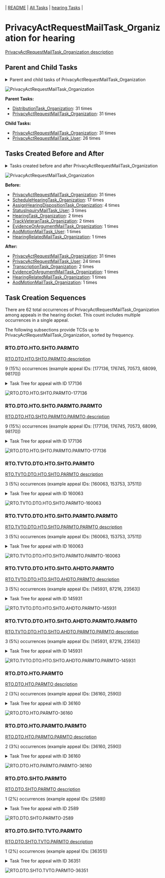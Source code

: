 <!-- DO NOT EDIT THIS FILE.  This file is autogenerated. -->
| [README](../README.md) | [All Tasks](../alltasks.md) | [hearing Tasks](tasklist.md) |

# PrivacyActRequestMailTask_Organization for hearing

[PrivacyActRequestMailTask_Organization description](../descr/PrivacyActRequestMailTask_Organization.md)

## Parent and Child Tasks

<details><summary markdown='span'>Parent and child tasks of PrivacyActRequestMailTask_Organization
</summary>

```
digraph G {
rankdir=LR;
node [shape=box]
"PrivacyActRequestMailTask_Organization" -> "PrivacyActRequestMailTask_Organization" [label=31]
"PrivacyActRequestMailTask_Organization" -> "PrivacyActRequestMailTask_User" [label=26]
"PrivacyActRequestMailTask_Organization" -> "PrivacyActRequestMailTask_Organization" [label=31]
"DistributionTask_Organization" -> "PrivacyActRequestMailTask_Organization" [label=31]
}
```
</details>

![PrivacyActRequestMailTask_Organization](dot/PrivacyActRequestMailTask_Organization-parentchild.dot.png)

**Parent Tasks:**

   * [DistributionTask_Organization](DistributionTask_Organization.md): 31 times
   * [PrivacyActRequestMailTask_Organization](PrivacyActRequestMailTask_Organization.md): 31 times

**Child Tasks:**

   * [PrivacyActRequestMailTask_Organization](PrivacyActRequestMailTask_Organization.md): 31 times
   * [PrivacyActRequestMailTask_User](PrivacyActRequestMailTask_User.md): 26 times

## Tasks Created Before and After

<details><summary markdown='span'>Tasks created before and after PrivacyActRequestMailTask_Organization</summary>

```
digraph G {
rankdir=LR;

"PrivacyActRequestMailTask_Organization" -> "PrivacyActRequestMailTask_Organization" [label=31]
"PrivacyActRequestMailTask_Organization" -> "PrivacyActRequestMailTask_User" [label=24]
"PrivacyActRequestMailTask_Organization" -> "TranscriptionTask_Organization" [label=2]
"PrivacyActRequestMailTask_Organization" -> "HearingRelatedMailTask_Organization" [label=1]
"PrivacyActRequestMailTask_Organization" -> "EvidenceOrArgumentMailTask_Organization" [label=1]
"PrivacyActRequestMailTask_Organization" -> "AodMotionMailTask_Organization" [label=1]
"PrivacyActRequestMailTask_Organization" -> "PrivacyActRequestMailTask_Organization" [label=31]
"ScheduleHearingTask_Organization" -> "PrivacyActRequestMailTask_Organization" [label=17]
"AssignHearingDispositionTask_Organization" -> "PrivacyActRequestMailTask_Organization" [label=4]
"StatusInquiryMailTask_User" -> "PrivacyActRequestMailTask_Organization" [label=3]
"TrackVeteranTask_Organization" -> "PrivacyActRequestMailTask_Organization" [label=2]
"HearingTask_Organization" -> "PrivacyActRequestMailTask_Organization" [label=2]
"HearingRelatedMailTask_Organization" -> "PrivacyActRequestMailTask_Organization" [label=1]
"EvidenceOrArgumentMailTask_Organization" -> "PrivacyActRequestMailTask_Organization" [label=1]
"AodMotionMailTask_User" -> "PrivacyActRequestMailTask_Organization" [label=1]
}
```
</details>

![PrivacyActRequestMailTask_Organization](dot/PrivacyActRequestMailTask_Organization.dot.png)

**Before:**

   * [PrivacyActRequestMailTask_Organization](PrivacyActRequestMailTask_Organization.md): 31 times
   * [ScheduleHearingTask_Organization](ScheduleHearingTask_Organization.md): 17 times
   * [AssignHearingDispositionTask_Organization](AssignHearingDispositionTask_Organization.md): 4 times
   * [StatusInquiryMailTask_User](StatusInquiryMailTask_User.md): 3 times
   * [HearingTask_Organization](HearingTask_Organization.md): 2 times
   * [TrackVeteranTask_Organization](TrackVeteranTask_Organization.md): 2 times
   * [EvidenceOrArgumentMailTask_Organization](EvidenceOrArgumentMailTask_Organization.md): 1 times
   * [AodMotionMailTask_User](AodMotionMailTask_User.md): 1 times
   * [HearingRelatedMailTask_Organization](HearingRelatedMailTask_Organization.md): 1 times

**After:**

   * [PrivacyActRequestMailTask_Organization](PrivacyActRequestMailTask_Organization.md): 31 times
   * [PrivacyActRequestMailTask_User](PrivacyActRequestMailTask_User.md): 24 times
   * [TranscriptionTask_Organization](TranscriptionTask_Organization.md): 2 times
   * [EvidenceOrArgumentMailTask_Organization](EvidenceOrArgumentMailTask_Organization.md): 1 times
   * [HearingRelatedMailTask_Organization](HearingRelatedMailTask_Organization.md): 1 times
   * [AodMotionMailTask_Organization](AodMotionMailTask_Organization.md): 1 times

## Task Creation Sequences

There are 62 total occurrences of PrivacyActRequestMailTask_Organization among appeals in the hearing docket.  This count includes multiple occurrences in a single appeal.

The following subsections provide TCSs up to PrivacyActRequestMailTask_Organization, sorted by frequency.

### RTO.DTO.HTO.SHTO.PARMTO

[RTO.DTO.HTO.SHTO.PARMTO description](../descr/RTO.DTO.HTO.SHTO.PARMTO.md)

9 (15%) occurrences (example appeal IDs: [177136, 176745, 70573, 68099, 98170])

<details><summary markdown='span'>Task Tree for appeal with ID 177136</summary>

```
@startuml
skinparam {
  ObjectBorderColor #555
  ObjectBorderThickness 0
  ObjectFontStyle bold
  ObjectFontSize 14
  ObjectAttributeFontColor #333
  ObjectAttributeFontSize 12
}
  object 0.RootTask #8dd3c7 {
Organization
}
  object 1.DistributionTask #ffffb3 {
Organization
}
  object 2.HearingTask #fb8072 {
Organization
}
  object 3.ScheduleHearingTask #80b1d3 {
Organization
}
  object 4.PrivacyActRequestMailTask #bebada {
Organization  <back:white>    </back>
}
  object 5.PrivacyActRequestMailTask #bebada {
Organization  <back:white>    </back>
}
  object 6.PrivacyActRequestMailTask #bebada {
User
}
0.RootTask -- 1.DistributionTask
1.DistributionTask -- 2.HearingTask
2.HearingTask -- 3.ScheduleHearingTask
1.DistributionTask -- 4.PrivacyActRequestMailTask
4.PrivacyActRequestMailTask -- 5.PrivacyActRequestMailTask
5.PrivacyActRequestMailTask -- 6.PrivacyActRequestMailTask
@enduml
```
</details>

![RTO.DTO.HTO.SHTO.PARMTO-177136](uml/RTO.DTO.HTO.SHTO.PARMTO-177136.png)

### RTO.DTO.HTO.SHTO.PARMTO.PARMTO

[RTO.DTO.HTO.SHTO.PARMTO.PARMTO description](../descr/RTO.DTO.HTO.SHTO.PARMTO.PARMTO.md)

9 (15%) occurrences (example appeal IDs: [177136, 176745, 70573, 68099, 98170])

<details><summary markdown='span'>Task Tree for appeal with ID 177136</summary>

```
@startuml
skinparam {
  ObjectBorderColor #555
  ObjectBorderThickness 0
  ObjectFontStyle bold
  ObjectFontSize 14
  ObjectAttributeFontColor #333
  ObjectAttributeFontSize 12
}
  object 0.RootTask #8dd3c7 {
Organization
}
  object 1.DistributionTask #ffffb3 {
Organization
}
  object 2.HearingTask #fb8072 {
Organization
}
  object 3.ScheduleHearingTask #80b1d3 {
Organization
}
  object 4.PrivacyActRequestMailTask #bebada {
Organization  <back:white>    </back>
}
  object 5.PrivacyActRequestMailTask #bebada {
Organization  <back:white>    </back>
}
  object 6.PrivacyActRequestMailTask #bebada {
User
}
0.RootTask -- 1.DistributionTask
1.DistributionTask -- 2.HearingTask
2.HearingTask -- 3.ScheduleHearingTask
1.DistributionTask -- 4.PrivacyActRequestMailTask
4.PrivacyActRequestMailTask -- 5.PrivacyActRequestMailTask
5.PrivacyActRequestMailTask -- 6.PrivacyActRequestMailTask
@enduml
```
</details>

![RTO.DTO.HTO.SHTO.PARMTO.PARMTO-177136](uml/RTO.DTO.HTO.SHTO.PARMTO.PARMTO-177136.png)

### RTO.TVTO.DTO.HTO.SHTO.PARMTO

[RTO.TVTO.DTO.HTO.SHTO.PARMTO description](../descr/RTO.TVTO.DTO.HTO.SHTO.PARMTO.md)

3 (5%) occurrences (example appeal IDs: [160063, 153753, 37511])

<details><summary markdown='span'>Task Tree for appeal with ID 160063</summary>

```
@startuml
skinparam {
  ObjectBorderColor #555
  ObjectBorderThickness 0
  ObjectFontStyle bold
  ObjectFontSize 14
  ObjectAttributeFontColor #333
  ObjectAttributeFontSize 12
}
  object 0.RootTask #8dd3c7 {
Organization
}
  object 1.TrackVeteranTask #bebada {
Organization
}
  object 2.DistributionTask #ffffb3 {
Organization
}
  object 3.HearingTask #fb8072 {
Organization
}
  object 4.ScheduleHearingTask #80b1d3 {
Organization
}
  object 5.ReconsiderationMotionMailTask #fdb462 {
Organization
}
  object 6.ReconsiderationMotionMailTask #fdb462 {
Organization
}
  object 7.ReconsiderationMotionMailTask #fdb462 {
User
}
  object 8.PrivacyActRequestMailTask #bebada {
Organization  <back:white>    </back>
}
  object 9.PrivacyActRequestMailTask #bebada {
Organization  <back:white>    </back>
}
  object 10.PrivacyActRequestMailTask #bebada {
User
}
0.RootTask -- 1.TrackVeteranTask
0.RootTask -- 2.DistributionTask
2.DistributionTask -- 3.HearingTask
3.HearingTask -- 4.ScheduleHearingTask
0.RootTask -- 5.ReconsiderationMotionMailTask
5.ReconsiderationMotionMailTask -- 6.ReconsiderationMotionMailTask
6.ReconsiderationMotionMailTask -- 7.ReconsiderationMotionMailTask
2.DistributionTask -- 8.PrivacyActRequestMailTask
8.PrivacyActRequestMailTask -- 9.PrivacyActRequestMailTask
9.PrivacyActRequestMailTask -- 10.PrivacyActRequestMailTask
@enduml
```
</details>

![RTO.TVTO.DTO.HTO.SHTO.PARMTO-160063](uml/RTO.TVTO.DTO.HTO.SHTO.PARMTO-160063.png)

### RTO.TVTO.DTO.HTO.SHTO.PARMTO.PARMTO

[RTO.TVTO.DTO.HTO.SHTO.PARMTO.PARMTO description](../descr/RTO.TVTO.DTO.HTO.SHTO.PARMTO.PARMTO.md)

3 (5%) occurrences (example appeal IDs: [160063, 153753, 37511])

<details><summary markdown='span'>Task Tree for appeal with ID 160063</summary>

```
@startuml
skinparam {
  ObjectBorderColor #555
  ObjectBorderThickness 0
  ObjectFontStyle bold
  ObjectFontSize 14
  ObjectAttributeFontColor #333
  ObjectAttributeFontSize 12
}
  object 0.RootTask #8dd3c7 {
Organization
}
  object 1.TrackVeteranTask #bebada {
Organization
}
  object 2.DistributionTask #ffffb3 {
Organization
}
  object 3.HearingTask #fb8072 {
Organization
}
  object 4.ScheduleHearingTask #80b1d3 {
Organization
}
  object 5.ReconsiderationMotionMailTask #fdb462 {
Organization
}
  object 6.ReconsiderationMotionMailTask #fdb462 {
Organization
}
  object 7.ReconsiderationMotionMailTask #fdb462 {
User
}
  object 8.PrivacyActRequestMailTask #bebada {
Organization  <back:white>    </back>
}
  object 9.PrivacyActRequestMailTask #bebada {
Organization  <back:white>    </back>
}
  object 10.PrivacyActRequestMailTask #bebada {
User
}
0.RootTask -- 1.TrackVeteranTask
0.RootTask -- 2.DistributionTask
2.DistributionTask -- 3.HearingTask
3.HearingTask -- 4.ScheduleHearingTask
0.RootTask -- 5.ReconsiderationMotionMailTask
5.ReconsiderationMotionMailTask -- 6.ReconsiderationMotionMailTask
6.ReconsiderationMotionMailTask -- 7.ReconsiderationMotionMailTask
2.DistributionTask -- 8.PrivacyActRequestMailTask
8.PrivacyActRequestMailTask -- 9.PrivacyActRequestMailTask
9.PrivacyActRequestMailTask -- 10.PrivacyActRequestMailTask
@enduml
```
</details>

![RTO.TVTO.DTO.HTO.SHTO.PARMTO.PARMTO-160063](uml/RTO.TVTO.DTO.HTO.SHTO.PARMTO.PARMTO-160063.png)

### RTO.TVTO.DTO.HTO.SHTO.AHDTO.PARMTO

[RTO.TVTO.DTO.HTO.SHTO.AHDTO.PARMTO description](../descr/RTO.TVTO.DTO.HTO.SHTO.AHDTO.PARMTO.md)

3 (5%) occurrences (example appeal IDs: [145931, 87216, 23563])

<details><summary markdown='span'>Task Tree for appeal with ID 145931</summary>

```
@startuml
skinparam {
  ObjectBorderColor #555
  ObjectBorderThickness 0
  ObjectFontStyle bold
  ObjectFontSize 14
  ObjectAttributeFontColor #333
  ObjectAttributeFontSize 12
}
  object 0.RootTask #8dd3c7 {
Organization
}
  object 1.TrackVeteranTask #bebada {
Organization
}
  object 2.DistributionTask #ffffb3 {
Organization
}
  object 3.HearingTask #fb8072 {
Organization
}
  object 4.ScheduleHearingTask #80b1d3 {
Organization
}
  object 5.AssignHearingDispositionTask #8dd3c7 {
Organization
}
  object 6.PrivacyActRequestMailTask #bebada {
Organization  <back:white>    </back>
}
  object 7.PrivacyActRequestMailTask #bebada {
Organization  <back:white>    </back>
}
  object 8.TranscriptionTask #fb8072 {
Organization
}
  object 9.EvidenceSubmissionWindowTask #fccde5 {
Organization
}
0.RootTask -- 1.TrackVeteranTask
0.RootTask -- 2.DistributionTask
2.DistributionTask -- 3.HearingTask
3.HearingTask -- 4.ScheduleHearingTask
3.HearingTask -- 5.AssignHearingDispositionTask
2.DistributionTask -- 6.PrivacyActRequestMailTask
6.PrivacyActRequestMailTask -- 7.PrivacyActRequestMailTask
5.AssignHearingDispositionTask -- 8.TranscriptionTask
5.AssignHearingDispositionTask -- 9.EvidenceSubmissionWindowTask
@enduml
```
</details>

![RTO.TVTO.DTO.HTO.SHTO.AHDTO.PARMTO-145931](uml/RTO.TVTO.DTO.HTO.SHTO.AHDTO.PARMTO-145931.png)

### RTO.TVTO.DTO.HTO.SHTO.AHDTO.PARMTO.PARMTO

[RTO.TVTO.DTO.HTO.SHTO.AHDTO.PARMTO.PARMTO description](../descr/RTO.TVTO.DTO.HTO.SHTO.AHDTO.PARMTO.PARMTO.md)

3 (5%) occurrences (example appeal IDs: [145931, 87216, 23563])

<details><summary markdown='span'>Task Tree for appeal with ID 145931</summary>

```
@startuml
skinparam {
  ObjectBorderColor #555
  ObjectBorderThickness 0
  ObjectFontStyle bold
  ObjectFontSize 14
  ObjectAttributeFontColor #333
  ObjectAttributeFontSize 12
}
  object 0.RootTask #8dd3c7 {
Organization
}
  object 1.TrackVeteranTask #bebada {
Organization
}
  object 2.DistributionTask #ffffb3 {
Organization
}
  object 3.HearingTask #fb8072 {
Organization
}
  object 4.ScheduleHearingTask #80b1d3 {
Organization
}
  object 5.AssignHearingDispositionTask #8dd3c7 {
Organization
}
  object 6.PrivacyActRequestMailTask #bebada {
Organization  <back:white>    </back>
}
  object 7.PrivacyActRequestMailTask #bebada {
Organization  <back:white>    </back>
}
  object 8.TranscriptionTask #fb8072 {
Organization
}
  object 9.EvidenceSubmissionWindowTask #fccde5 {
Organization
}
0.RootTask -- 1.TrackVeteranTask
0.RootTask -- 2.DistributionTask
2.DistributionTask -- 3.HearingTask
3.HearingTask -- 4.ScheduleHearingTask
3.HearingTask -- 5.AssignHearingDispositionTask
2.DistributionTask -- 6.PrivacyActRequestMailTask
6.PrivacyActRequestMailTask -- 7.PrivacyActRequestMailTask
5.AssignHearingDispositionTask -- 8.TranscriptionTask
5.AssignHearingDispositionTask -- 9.EvidenceSubmissionWindowTask
@enduml
```
</details>

![RTO.TVTO.DTO.HTO.SHTO.AHDTO.PARMTO.PARMTO-145931](uml/RTO.TVTO.DTO.HTO.SHTO.AHDTO.PARMTO.PARMTO-145931.png)

### RTO.DTO.HTO.PARMTO

[RTO.DTO.HTO.PARMTO description](../descr/RTO.DTO.HTO.PARMTO.md)

2 (3%) occurrences (example appeal IDs: [36160, 2590])

<details><summary markdown='span'>Task Tree for appeal with ID 36160</summary>

```
@startuml
skinparam {
  ObjectBorderColor #555
  ObjectBorderThickness 0
  ObjectFontStyle bold
  ObjectFontSize 14
  ObjectAttributeFontColor #333
  ObjectAttributeFontSize 12
}
  object 0.RootTask #8dd3c7 {
Organization
}
  object 1.DistributionTask #ffffb3 {
Organization
}
  object 2.HearingTask #fb8072 {
Organization
}
  object 3.ScheduleHearingTask #80b1d3 {
Organization
}
  object 4.HearingAdminActionVerifyAddressTask #ffed6f {
Organization
}
  object 5.PrivacyActRequestMailTask #bebada {
Organization  <back:white>    </back>
}
  object 6.PrivacyActRequestMailTask #bebada {
Organization  <back:white>    </back>
}
  object 7.PrivacyActRequestMailTask #bebada {
User
}
  object 8.HearingRelatedMailTask #8dd3c7 {
Organization
}
  object 9.HearingRelatedMailTask #8dd3c7 {
Organization
}
  object 10.EvidenceSubmissionWindowTask #fccde5 {
Organization
}
  object 11.JudgeAssignTask #ccebc5 {
User
}
  object 12.JudgeDecisionReviewTask #d9d9d9 {
User
}
  object 13.AttorneyTask #bc80bd {
User
}
  object 14.BvaDispatchTask #b3de69 {
Organization
}
  object 15.BvaDispatchTask #b3de69 {
User
}
0.RootTask -- 1.DistributionTask
1.DistributionTask -- 2.HearingTask
2.HearingTask -- 3.ScheduleHearingTask
3.ScheduleHearingTask -- 4.HearingAdminActionVerifyAddressTask
1.DistributionTask -- 5.PrivacyActRequestMailTask
5.PrivacyActRequestMailTask -- 6.PrivacyActRequestMailTask
6.PrivacyActRequestMailTask -- 7.PrivacyActRequestMailTask
1.DistributionTask -- 8.HearingRelatedMailTask
8.HearingRelatedMailTask -- 9.HearingRelatedMailTask
2.HearingTask -- 10.EvidenceSubmissionWindowTask
0.RootTask -- 11.JudgeAssignTask
0.RootTask -- 12.JudgeDecisionReviewTask
12.JudgeDecisionReviewTask -- 13.AttorneyTask
0.RootTask -- 14.BvaDispatchTask
14.BvaDispatchTask -- 15.BvaDispatchTask
@enduml
```
</details>

![RTO.DTO.HTO.PARMTO-36160](uml/RTO.DTO.HTO.PARMTO-36160.png)

### RTO.DTO.HTO.PARMTO.PARMTO

[RTO.DTO.HTO.PARMTO.PARMTO description](../descr/RTO.DTO.HTO.PARMTO.PARMTO.md)

2 (3%) occurrences (example appeal IDs: [36160, 2590])

<details><summary markdown='span'>Task Tree for appeal with ID 36160</summary>

```
@startuml
skinparam {
  ObjectBorderColor #555
  ObjectBorderThickness 0
  ObjectFontStyle bold
  ObjectFontSize 14
  ObjectAttributeFontColor #333
  ObjectAttributeFontSize 12
}
  object 0.RootTask #8dd3c7 {
Organization
}
  object 1.DistributionTask #ffffb3 {
Organization
}
  object 2.HearingTask #fb8072 {
Organization
}
  object 3.ScheduleHearingTask #80b1d3 {
Organization
}
  object 4.HearingAdminActionVerifyAddressTask #ffed6f {
Organization
}
  object 5.PrivacyActRequestMailTask #bebada {
Organization  <back:white>    </back>
}
  object 6.PrivacyActRequestMailTask #bebada {
Organization  <back:white>    </back>
}
  object 7.PrivacyActRequestMailTask #bebada {
User
}
  object 8.HearingRelatedMailTask #8dd3c7 {
Organization
}
  object 9.HearingRelatedMailTask #8dd3c7 {
Organization
}
  object 10.EvidenceSubmissionWindowTask #fccde5 {
Organization
}
  object 11.JudgeAssignTask #ccebc5 {
User
}
  object 12.JudgeDecisionReviewTask #d9d9d9 {
User
}
  object 13.AttorneyTask #bc80bd {
User
}
  object 14.BvaDispatchTask #b3de69 {
Organization
}
  object 15.BvaDispatchTask #b3de69 {
User
}
0.RootTask -- 1.DistributionTask
1.DistributionTask -- 2.HearingTask
2.HearingTask -- 3.ScheduleHearingTask
3.ScheduleHearingTask -- 4.HearingAdminActionVerifyAddressTask
1.DistributionTask -- 5.PrivacyActRequestMailTask
5.PrivacyActRequestMailTask -- 6.PrivacyActRequestMailTask
6.PrivacyActRequestMailTask -- 7.PrivacyActRequestMailTask
1.DistributionTask -- 8.HearingRelatedMailTask
8.HearingRelatedMailTask -- 9.HearingRelatedMailTask
2.HearingTask -- 10.EvidenceSubmissionWindowTask
0.RootTask -- 11.JudgeAssignTask
0.RootTask -- 12.JudgeDecisionReviewTask
12.JudgeDecisionReviewTask -- 13.AttorneyTask
0.RootTask -- 14.BvaDispatchTask
14.BvaDispatchTask -- 15.BvaDispatchTask
@enduml
```
</details>

![RTO.DTO.HTO.PARMTO.PARMTO-36160](uml/RTO.DTO.HTO.PARMTO.PARMTO-36160.png)

### RTO.DTO.SHTO.PARMTO

[RTO.DTO.SHTO.PARMTO description](../descr/RTO.DTO.SHTO.PARMTO.md)

1 (2%) occurrences (example appeal IDs: [2589])

<details><summary markdown='span'>Task Tree for appeal with ID 2589</summary>

```
@startuml
skinparam {
  ObjectBorderColor #555
  ObjectBorderThickness 0
  ObjectFontStyle bold
  ObjectFontSize 14
  ObjectAttributeFontColor #333
  ObjectAttributeFontSize 12
}
  object 0.RootTask #8dd3c7 {
Organization
}
  object 1.DistributionTask #ffffb3 {
Organization
}
  object 2.HearingTask #fb8072 {
Organization
}
  object 3.ScheduleHearingTask #80b1d3 {
Organization
}
  object 4.AssignHearingDispositionTask #8dd3c7 {
Organization
}
  object 5.PrivacyActRequestMailTask #bebada {
Organization  <back:white>    </back>
}
  object 6.PrivacyActRequestMailTask #bebada {
Organization  <back:white>    </back>
}
  object 7.PrivacyActRequestMailTask #bebada {
User
}
  object 8.HearingTask #fb8072 {
Organization
}
  object 9.ScheduleHearingTask #80b1d3 {
Organization
}
  object 10.HearingAdminActionVerifyAddressTask #ffed6f {
Organization
}
0.RootTask -- 1.DistributionTask
1.DistributionTask -- 2.HearingTask
2.HearingTask -- 3.ScheduleHearingTask
2.HearingTask -- 4.AssignHearingDispositionTask
1.DistributionTask -- 5.PrivacyActRequestMailTask
5.PrivacyActRequestMailTask -- 6.PrivacyActRequestMailTask
6.PrivacyActRequestMailTask -- 7.PrivacyActRequestMailTask
1.DistributionTask -- 8.HearingTask
8.HearingTask -- 9.ScheduleHearingTask
9.ScheduleHearingTask -- 10.HearingAdminActionVerifyAddressTask
@enduml
```
</details>

![RTO.DTO.SHTO.PARMTO-2589](uml/RTO.DTO.SHTO.PARMTO-2589.png)

### RTO.DTO.SHTO.TVTO.PARMTO

[RTO.DTO.SHTO.TVTO.PARMTO description](../descr/RTO.DTO.SHTO.TVTO.PARMTO.md)

1 (2%) occurrences (example appeal IDs: [36351])

<details><summary markdown='span'>Task Tree for appeal with ID 36351</summary>

```
@startuml
skinparam {
  ObjectBorderColor #555
  ObjectBorderThickness 0
  ObjectFontStyle bold
  ObjectFontSize 14
  ObjectAttributeFontColor #333
  ObjectAttributeFontSize 12
}
  object 0.RootTask #8dd3c7 {
Organization
}
  object 1.DistributionTask #ffffb3 {
Organization
}
  object 2.HearingTask #fb8072 {
Organization
}
  object 3.ScheduleHearingTask #80b1d3 {
Organization
}
  object 4.HearingAdminActionVerifyAddressTask #ffed6f {
Organization
}
  object 5.TrackVeteranTask #bebada {
Organization
}
  object 6.AssignHearingDispositionTask #8dd3c7 {
Organization
}
  object 7.PrivacyActRequestMailTask #bebada {
Organization  <back:white>    </back>
}
  object 8.PrivacyActRequestMailTask #bebada {
Organization  <back:white>    </back>
}
  object 9.PrivacyActRequestMailTask #bebada {
User
}
  object 10.HearingTask #fb8072 {
Organization
}
  object 11.ScheduleHearingTask #80b1d3 {
Organization
}
0.RootTask -- 1.DistributionTask
1.DistributionTask -- 2.HearingTask
2.HearingTask -- 3.ScheduleHearingTask
3.ScheduleHearingTask -- 4.HearingAdminActionVerifyAddressTask
0.RootTask -- 5.TrackVeteranTask
2.HearingTask -- 6.AssignHearingDispositionTask
1.DistributionTask -- 7.PrivacyActRequestMailTask
7.PrivacyActRequestMailTask -- 8.PrivacyActRequestMailTask
8.PrivacyActRequestMailTask -- 9.PrivacyActRequestMailTask
1.DistributionTask -- 10.HearingTask
10.HearingTask -- 11.ScheduleHearingTask
@enduml
```
</details>

![RTO.DTO.SHTO.TVTO.PARMTO-36351](uml/RTO.DTO.SHTO.TVTO.PARMTO-36351.png)

